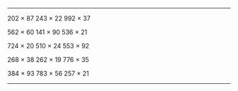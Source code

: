 
---------- ---------- ----------
 202 × 87   243 × 22   992 × 37 

 562 × 60   141 × 90   536 × 21 

 724 × 20   510 × 24   553 × 92 

 268 × 38   262 × 19   776 × 35 

 384 × 93   783 × 56   257 × 21 
---------- ---------- ----------

